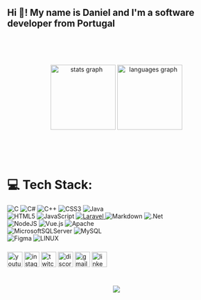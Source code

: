 <h2 align="left">Hi 👋!   My name is Daniel and I'm a software developer from Portugal</h2>

<br><br><br>

<div align="center">
  <img src="https://github-readme-stats.vercel.app/api?username=Daniel22Pereira&hide_title=false&hide_rank=false&show_icons=true&include_all_commits=true&count_private=true&disable_animations=false&theme=midnight-purple&locale=en&hide_border=false" height="150" alt="stats graph"  />
  <img src="https://github-readme-stats.vercel.app/api/top-langs?username=Daniel22Pereira&locale=en&hide_title=false&layout=compact&card_width=320&langs_count=5&theme=midnight-purple&hide_border=false" height="150" alt="languages graph"  />
</div>

<br><br><br>

# 💻 Tech Stack:

![C](https://img.shields.io/badge/c-%2300599C.svg?style=flat&logo=c&logoColor=white) 
![C#](https://img.shields.io/badge/c%23-%23239120.svg?style=flat&logo=c-sharp&logoColor=white) 
![C++](https://img.shields.io/badge/c++-%2300599C.svg?style=flat&logo=c%2B%2B&logoColor=white) 
![CSS3](https://img.shields.io/badge/css3-%231572B6.svg?style=flat&logo=css3&logoColor=white) 
![Java](https://img.shields.io/badge/java-%23ED8B00.svg?style=flat&logo=java&logoColor=white)
  <br>
 ![HTML5](https://img.shields.io/badge/html5-%23E34F26.svg?style=flat&logo=html5&logoColor=white) 
 ![JavaScript](https://img.shields.io/badge/javascript-%23323330.svg?style=flat&logo=javascript&logoColor=%23F7DF1E) 
 [![Laravel](https://img.shields.io/badge/php-%23777BB4.svg?style=flat&logo=php&logoColor=white) ](https://img.shields.io/badge/Laravel-FF2D20?style=for-the-badge&logo=laravel&logoColor=white)
 ![Markdown](https://img.shields.io/badge/markdown-%23000000.svg?style=flat&logo=markdown&logoColor=white) 
 ![.Net](https://img.shields.io/badge/.NET-5C2D91?style=flat&logo=.net&logoColor=white) 
   <br>
 ![NodeJS](https://img.shields.io/badge/node.js-6DA55F?style=flat&logo=node.js&logoColor=white) 
 ![Vue.js](https://img.shields.io/badge/vuejs-%2335495e.svg?style=flat&logo=vuedotjs&logoColor=%234FC08D)
  ![Apache](https://img.shields.io/badge/apache-%23D42029.svg?style=flat&logo=apache&logoColor=white) 
    <br>
  ![MicrosoftSQLServer](https://img.shields.io/badge/Microsoft%20SQL%20Sever-CC2927?style=flat&logo=microsoft%20sql%20server&logoColor=white) 
  ![MySQL](https://img.shields.io/badge/mysql-%2300f.svg?style=flat&logo=mysql&logoColor=white) 	
  ![Figma](https://img.shields.io/badge/figma-%23F24E1E.svg?style=flat&logo=figma&logoColor=white) 
  ![LINUX](https://img.shields.io/badge/Linux-FCC624?style=flat&logo=linux&logoColor=black) 
<br>
###

<div align="left">
  <img src="https://img.shields.io/static/v1?message=Youtube&logo=youtube&label=&color=FF0000&logoColor=white&labelColor=&style=for-the-badge" height="35" alt="youtube logo"  />
  <img src="https://img.shields.io/static/v1?message=Instagram&logo=instagram&label=&color=E4405F&logoColor=white&labelColor=&style=for-the-badge" height="35" alt="instagram logo"  />
  <img src="https://img.shields.io/static/v1?message=Twitch&logo=twitch&label=&color=9146FF&logoColor=white&labelColor=&style=for-the-badge" height="35" alt="twitch logo"  />
  <img src="https://img.shields.io/static/v1?message=Discord&logo=discord&label=&color=7289DA&logoColor=white&labelColor=&style=for-the-badge" height="35" alt="discord logo"  />
  <img src="https://img.shields.io/static/v1?message=Gmail&logo=gmail&label=&color=D14836&logoColor=white&labelColor=&style=for-the-badge" height="35" alt="gmail logo"  />
  <img src="https://img.shields.io/static/v1?message=LinkedIn&logo=linkedin&label=&color=0077B5&logoColor=white&labelColor=&style=for-the-badge" height="35" alt="linkedin logo"  />
</div>

###

<br clear="both">

<div align="center">
  <img src="https://profile-counter.glitch.me/Daniel22Pereira/count.svg?"  />
</div>

###
